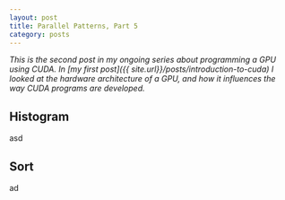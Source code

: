 ```yaml
---
layout: post
title: Parallel Patterns, Part 5
category: posts
---
```


*This is the second post in my ongoing series about programming a GPU using CUDA. In [my first post]({{ site.url}}/posts/introduction-to-cuda) I looked at the hardware architecture of a GPU, and how it influences the way CUDA programs are developed.*

Histogram
---------

asd

Sort
------

ad
